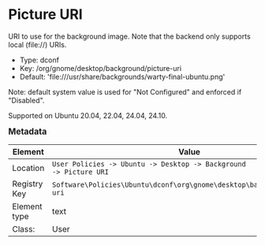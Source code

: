 # Picture URI

URI to use for the background image. Note that the backend only supports local (file://) URIs.

- Type: dconf
- Key: /org/gnome/desktop/background/picture-uri
- Default: 'file:///usr/share/backgrounds/warty-final-ubuntu.png'

Note: default system value is used for "Not Configured" and enforced if "Disabled".

Supported on Ubuntu 20.04, 22.04, 24.04, 24.10.



<span style="font-size: larger;">**Metadata**</span>

| Element      | Value                          |
| ---          | ---                            |
| Location     | <code>User Policies -> Ubuntu -> Desktop -> Background -> Picture URI</code>     |
| Registry Key | <code>Software\Policies\Ubuntu\dconf\org\gnome\desktop\background\picture-uri</code>          |
| Element type | text               |
| Class:       | User                     |
